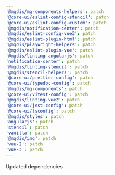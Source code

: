```yaml
---
'@mgdis/mg-components-helpers': patch
'@core-ui/eslint-config-stencil': patch
'@core-ui/eslint-config-custom': patch
'@mgdis/notification-center': patch
'@mgdis/eslint-config-vue3': patch
'@mgdis/eslint-plugin-html': patch
'@mgdis/playwright-helpers': patch
'@mgdis/eslint-plugin-vue': patch
'@mgdis/linting-angularjs': patch
'notification-center': patch
'@mgdis/linting-stencil': patch
'@mgdis/stencil-helpers': patch
'@core-ui/prettier-config': patch
'@core-ui/typedoc-config': patch
'@mgdis/mg-components': patch
'@core-ui/vitest-config': patch
'@mgdis/linting-vue2': patch
'@core-ui/jest-config': patch
'@core-ui/tsconfig': patch
'@mgdis/styles': patch
'angularjs': patch
'stencil': patch
'vanilla': patch
'@mgdis/img': patch
'vue-2': patch
'vue-3': patch
---
```


Updated dependencies
